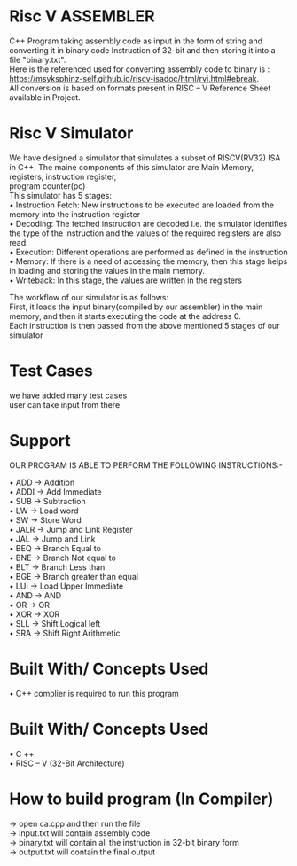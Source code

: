 # Risc V ASSEMBLER
C++ Program taking assembly code as input in the form of string and converting it in binary code Instruction of 32-bit and then storing it into a file "binary.txt". <br/>
Here is the referenced used for converting assembly code to binary is : https://msyksphinz-self.github.io/riscv-isadoc/html/rvi.html#ebreak. <br/>
All conversion is based on formats present in RISC – V Reference Sheet available in Project. <br/>

# Risc V Simulator
We have designed a simulator that simulates a subset of RISCV(RV32) ISA in C++. The maine components of this simulator are Main Memory, registers, instruction register,<br/> program counter(pc)<br/>
This simulator has 5 stages:<br/>
• Instruction Fetch:  New instructions to be executed are loaded from the memory into the instruction register<br/>
• Decoding: The fetched instruction are decoded i.e. the simulator identifies the type of the instruction and the values of the required registers are also read.<br/>
• Execution: Different operations are performed as defined in the instruction<br/>
• Memory: If there is a need of accessing the memory, then this stage helps in loading and storing the values in the main memory.<br/>
• Writeback: In this stage, the values are written in the registers<br/>

The workflow of our simulator is as follows:<br/>
First, it loads the input binary(compiled by our assembler) in the main memory, and then it starts executing the code at the address 0.<br/>
Each instruction is then passed from the above mentioned 5 stages of our simulator

# Test Cases
we have added many test cases  <br/>
user can take input from there

# Support
OUR PROGRAM IS ABLE TO PERFORM THE FOLLOWING INSTRUCTIONS:-

•	ADD     ->        Addition <br/>
•	ADDI 	 -> 	        Add Immediate <br/>
•	SUB 	 -> 	Subtraction <br/>
•	LW 	 -> 	Load word <br/>
•	SW 		 ->  Store Word <br/>
•	JALR 	 -> 	Jump and Link Register <br/>
•	JAL 	 -> 	Jump and Link  <br/>
•	BEQ 	 -> 	Branch Equal to <br/>
•	BNE 	 -> 	Branch Not equal to <br/>
•	BLT		 ->  Branch Less than <br/>
•	BGE 	 -> 	Branch greater than equal <br/>
•	LUI 	 -> 	Load Upper Immediate <br/>
•	AND 	 -> 	AND <br/>
•	OR 	 -> 	OR <br/>
•	XOR 	 -> 	XOR <br/>
•	SLL 	 -> 	Shift Logical left <br/>
•	SRA 	 -> 	Shift Right Arithmetic <br/>


# Built With/ Concepts Used
•	C++ complier is required to run this program

# Built With/ Concepts Used
•	C ++      \
•	RISC – V (32-Bit Architecture)

# How to build program (In Compiler)
->	open ca.cpp and then run the file <br/>
->	input.txt will contain assembly code <br/>
->	binary.txt will contain all the instruction in 32-bit binary form <br/>
->	output.txt will contain the final output  <br/>


